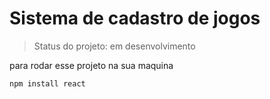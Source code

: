 <h1>Sistema de cadastro de jogos</h1>

>Status do projeto: em desenvolvimento

para rodar esse projeto na sua maquina

````
npm install react
````
